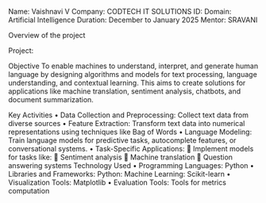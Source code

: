 Name: Vaishnavi V
Company: CODTECH IT SOLUTIONS
ID: 
Domain: Artificial Intelligence
Duration: December to January 2025
Mentor: SRAVANI

Overview of the project

Project:  

Objective
To enable machines to understand, interpret, and generate human language by designing algorithms and models for text processing, language understanding, and contextual learning. This aims to create solutions for applications like machine translation, sentiment analysis, chatbots, and document summarization.

Key Activities 
•	Data Collection and Preprocessing: Collect text data from diverse sources
•	Feature Extraction: Transform text data into numerical representations using techniques like Bag of Words
•	Language Modeling: Train language models for predictive tasks, autocomplete features, or conversational systems.
•	Task-Specific Applications:
	Implement models for tasks like:
	Sentiment analysis
	Machine translation
	Question answering systems
Technology Used
•	Programming Languages: Python
•	Libraries and Frameworks: Python: Machine Learning: Scikit-learn
•	Visualization Tools: Matplotlib
•	Evaluation Tools: Tools for metrics computation
